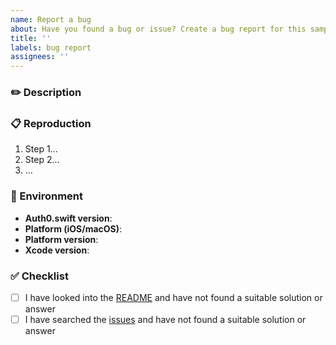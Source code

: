 ```yaml
---
name: Report a bug
about: Have you found a bug or issue? Create a bug report for this sample
title: ''
labels: bug report
assignees: ''
---
```


<!--
⚠️ Please do not report security vulnerabilities here. The Responsible Disclosure Program details the procedure for disclosing security issues: https://auth0.com/responsible-disclosure-policy
ℹ️ For general support or usage questions, use the Auth0 Community forums or raise a support ticket.

Please read through the template below and answer all relevant sections. Your additional work here is greatly appreciated and will help us respond as quickly as possible. To avoid duplicates, please search existing issues before submitting one here.

By submitting an issue to this repository, you agree to the terms within the Auth0 Code of Conduct: https://github.com/auth0/open-source-template/blob/master/CODE-OF-CONDUCT.md.
-->

### ✏️ Description

<!-- 
Provide a clear and concise description of the issue, including what you expected to happen.
-->

### 📋 Reproduction

<!-- 
ℹ️ If clear, reproducible steps cannot be provided, we may not be able to follow up on this bug report.

Detail the steps taken to reproduce this error, and whether this issue can be reproduced consistently or if it is intermittent. Where applicable, please include:

- Log information and HTTP request traces (redact/remove sensitive information)
- Application settings (redact/remove sensitive information)
- Screenshots/GIFs/videos
-->

1. Step 1...
2. Step 2...
3. ...

### 📱 Environment

- **Auth0.swift version**:
- **Platform (iOS/macOS)**:
- **Platform version**:
- **Xcode version**:

### ✅ Checklist

<!-- 
⚠️ These are all required. Issues with an incomplete or missing checklist will be unceremoniously closed.
-->

- [ ] I have looked into the [README](https://github.com/auth0-samples/auth0-ios-swift-sample/blob/beta/Sample-01/README.md) and have not found a suitable solution or answer
- [ ] I have searched the [issues](https://github.com/auth0-samples/auth0-ios-swift-sample/issues) and have not found a suitable solution or answer
